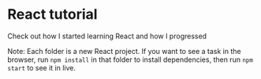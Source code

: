 # React tutorial
Check out how I started learning React and how I progressed

Note: Each folder is a new React project.
If you want to see a task in the browser, run `npm install` in that folder to install dependencies, then run `npm start` to see it in live.